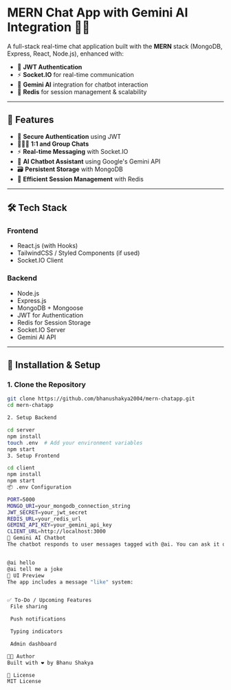 # MERN Chat App with Gemini AI Integration 🤖💬

A full-stack real-time chat application built with the **MERN** stack (MongoDB, Express, React, Node.js), enhanced with:

- 🔐 **JWT Authentication**
- ⚡ **Socket.IO** for real-time communication
- 🧠 **Gemini AI** integration for chatbot interaction
- 🔁 **Redis** for session management & scalability

---

## 🚀 Features

- 🔐 **Secure Authentication** using JWT
- 🧑‍🤝‍🧑 **1:1 and Group Chats**
- ⚡ **Real-time Messaging** with Socket.IO
- 🧠 **AI Chatbot Assistant** using Google's Gemini API
- 🗃️ **Persistent Storage** with MongoDB
- 🚀 **Efficient Session Management** with Redis

---

## 🛠️ Tech Stack

### Frontend
- React.js (with Hooks)
- TailwindCSS / Styled Components (if used)
- Socket.IO Client

### Backend
- Node.js
- Express.js
- MongoDB + Mongoose
- JWT for Authentication
- Redis for Session Storage
- Socket.IO Server
- Gemini AI API

---


## 🔧 Installation & Setup

### 1. Clone the Repository

```bash
git clone https://github.com/bhanushakya2004/mern-chatapp.git
cd mern-chatapp

2. Setup Backend

cd server
npm install
touch .env  # Add your environment variables
npm start
3. Setup Frontend

cd client
npm install
npm start
📦 .env Configuration

PORT=5000
MONGO_URI=your_mongodb_connection_string
JWT_SECRET=your_jwt_secret
REDIS_URL=your_redis_url
GEMINI_API_KEY=your_gemini_api_key
CLIENT_URL=http://localhost:3000
🧠 Gemini AI Chatbot
The chatbot responds to user messages tagged with @ai. You can ask it questions directly in the chat:


@ai hello
@ai tell me a joke
📸 UI Preview
The app includes a message "like" system:


✅ To-Do / Upcoming Features
 File sharing

 Push notifications

 Typing indicators

 Admin dashboard

🧑‍💻 Author
Built with ❤️ by Bhanu Shakya

📄 License
MIT License

